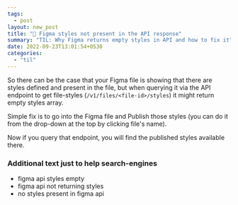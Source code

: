 ```yaml
---
tags:
  - post
layout: new_post
title: "📝 Figma styles not present in the API response"
summary: "TIL: Why Figma returns empty styles in API and how to fix it"
date: 2022-09-23T13:01:54+0530
categories:
  - "til"
---
```


So there can be the case that your Figma file is showing that there are styles defined and present in the file, but when querying it via the API endpoint to get file-styles (`/v1/files/<file-id>/styles`) it might return empty styles array.

Simple fix is to go into the Figma file and Publish those styles (you can do it from the drop-down at the top by clicking file's name).

Now if you query that endpoint, you will find the published styles available there.

### Additional text just to help search-engines

- figma api styles empty
- figma api not returning styles
- no styles present in figma api
